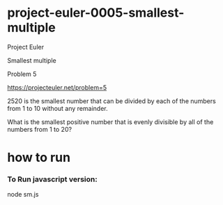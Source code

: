 # project-euler-0005-smallest-multiple

Project Euler

Smallest multiple

Problem 5

https://projecteuler.net/problem=5

2520 is the smallest number that can be divided by each of the numbers from 1 to 10 without any remainder.

What is the smallest positive number that is evenly divisible by all of the numbers from 1 to 20?

# how to run

### To Run javascript version:

node sm.js
